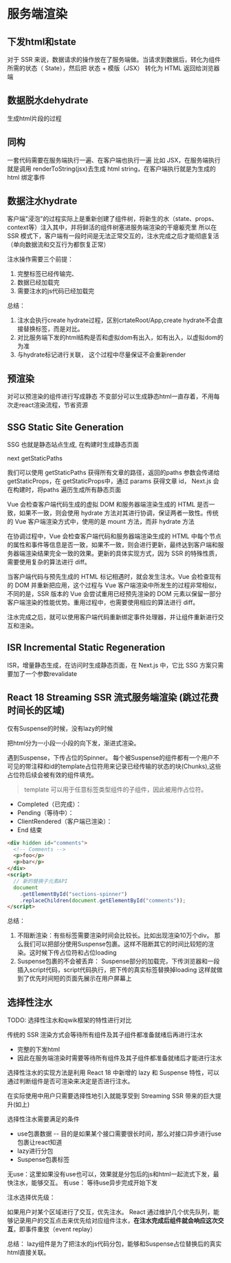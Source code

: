 # 服务端渲染

## 下发html和state

对于 SSR 来说，数据请求的操作放在了服务端做。当请求到数据后，转化为组件所需的状态（ State），然后把 状态 + 模版（JSX） 转化为 HTML 返回给浏览器端

## 数据脱水dehydrate

生成html片段的过程

## 同构

一套代码需要在服务端执行一遍、在客户端也执行一遍
比如 JSX，在服务端执行就是调用 renderToString(jsx)去生成 html string，在客户端执行就是为生成的 html 绑定事件

## 数据注水hydrate

客户端"浸泡"的过程实际上是重新创建了组件树，将新生的水（state、props、context等）注入其中，并将鲜活的组件树塞进服务端渲染的干瘪躯壳里
所以在 SSR 模式下，客户端有一段时间是无法正常交互的，注水完成之后才能彻底复活（单向数据流和交互行为都恢复正常）

注水操作需要三个前提：

1. 完整标签已经传输完、
2. 数据已经加载完
3. 需要注水的js代码已经加载完

总结： 

1. 注水会执行create hydrate过程，区别crtateRoot/App,create hydrate不会直接替换标签，而是对比。
2. 对比服务端下发的html结构是否和虚拟dom有出入，如有出入，以虚拟dom的为准
3. 与hydrate标记进行关联， 这个过程中尽量保证不会重新render

## 预渲染

对可以预渲染的组件进行写成静态
不变部分可以生成静态html一直存着，不用每次走react渲染流程，节省资源

## SSG Static Site Generation

SSG 也就是静态站点生成, 在构建时生成静态页面

next getStaticPaths

我们可以使用 getStaticPaths 获得所有文章的路径，返回的paths 参数会传递给getStaticProps，在 getStaticProps中，通过 params 获得文章 id， Next.js 会在构建时，将paths 遍历生成所有静态页面

Vue 会检查客户端代码生成的虚拟 DOM 和服务器端渲染生成的 HTML 是否一致，如果不一致，则会使用 hydrate 方法对其进行协调，保证两者一致性。传统的 Vue 客户端渲染方式中，使用的是 mount 方法，而非 hydrate 方法

在协调过程中，Vue 会检查客户端代码和服务器端渲染生成的 HTML 中每个节点的属性和事件等信息是否一致，如果不一致，则会进行更新，最终达到客户端和服务器端渲染结果完全一致的效果。更新的具体实现方式，因为 SSR 的特殊性质，需要使用复杂的算法进行 diff。

当客户端代码与预先生成的 HTML 标记相遇时，就会发生注水。Vue 会检查现有的 DOM 并重新把应用，这个过程与 Vue 客户端渲染中所发生的过程非常相似，不同的是，SSR 版本的 Vue 会尝试重用已经预先渲染的 DOM 元素以保留一部分客户端渲染的性能优势。重用过程中，也需要使用相应的算法进行 diff。

注水完成之后，就可以使用客户端代码重新绑定事件处理器，并让组件重新进行交互和渲染。

## ISR Incremental Static Regeneration

ISR，增量静态生成，在访问时生成静态页面，在 Next.js 中，它比 SSG 方案只需要加了一个参数revalidate


## React 18 Streaming SSR 流式服务端渲染 (跳过花费时间长的区域)

仅有Suspense的时候，没有lazy的时候

把html分为一小段一小段的向下发，渐进式渲染。

遇到Suspense，下传占位的Spinner。 每个被Suspense的组件都有一个用户不可见的带注释和id的template占位符用来记录已经传输的状态的块(Chunks),这些占位符后续会被有效的组件填充。

> template 可以用于任意标签类型组件的子组件，因此被用作占位符。

- Completed（已完成）：<!--$-->
- Pending（等待中）：<!--$?-->
- ClientRendered（客户端已渲染）：<!--$!-->
- End 结束 <!--/$-->

```html
<div hidden id="comments">
  <!-- Comments -->
  <p>foo</p>
  <p>bar</p>
</div>
<script>
  // 新的替换子元素API
  document
    .getElementById("sections-spinner")
    .replaceChildren(document.getElementById("comments"));
</script>

```

总结：

1. 不阻断渲染：有些标签需要渲染时间会比较长。比如出现渲染10万个div。 那么我们可以把部分使用Suspense包裹。这样不阻断其它的时间比较短的渲染。这时候下传占位符和占位loading
2. Suspense包裹的不会被丢弃： Suspense部分的加载完，下传浏览器和一段插入script代码，script代码执行，把下传的真实标签替换掉loading
这样就做到了优先时间短的页面先展示在用户屏幕上

## 选择性注水 

TODO: 选择性注水和qwik框架的特性进行对比

传统的 SSR 渲染方式会等待所有组件及其子组件都准备就绪后再进行注水

- 完整的下发html
- 因此在服务端渲染时需要等待所有组件及其子组件都准备就绪后才能进行注水
  
选择性注水的实现方法是利用 React 18 中新增的 lazy 和 Suspense 特性，可以通过判断组件是否可渲染来决定是否进行注水。

在实际使用中用户只需要选择性地引入<Suspense>就能享受到 Streaming SSR 带来的巨大提升(如上)

选择性注水需要满足的条件

- use包裹数据 -- 目的是如果某个接口需要很长时间，那么对接口异步进行use包裹让react知道
- lazy进行分包
- Suspense包裹标签

无use：这里如果没有use也可以，效果就是分包后的js和html一起流式下发，最快注水，能够交互。
有use： 等待use异步完成开始下发

注水选择优先级：

如果用户对某个区域进行了交互，优先注水。
React 通过维护几个优先队列，能够记录用户的交互点击来优先给对应组件注水，**在注水完成后组件就会响应这次交互**，即事件重放（event replay）

总结： lazy组件是为了把注水的js代码分包，能够和Suspense占位替换后的真实html直接关联。
